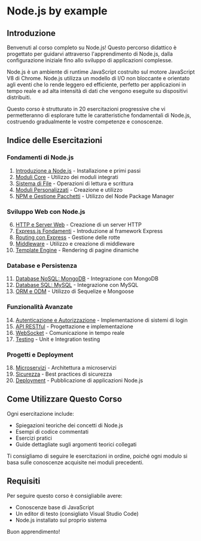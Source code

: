 # Node.js by example

## Introduzione

Benvenuti al corso completo su Node.js! Questo percorso didattico è progettato per guidarvi attraverso l'apprendimento di Node.js, dalla configurazione iniziale fino allo sviluppo di applicazioni complesse.

Node.js è un ambiente di runtime JavaScript costruito sul motore JavaScript V8 di Chrome. Node.js utilizza un modello di I/O non bloccante e orientato agli eventi che lo rende leggero ed efficiente, perfetto per applicazioni in tempo reale e ad alta intensità di dati che vengono eseguite su dispositivi distribuiti.

Questo corso è strutturato in 20 esercitazioni progressive che vi permetteranno di esplorare tutte le caratteristiche fondamentali di Node.js, costruendo gradualmente le vostre competenze e conoscenze.

## Indice delle Esercitazioni

### Fondamenti di Node.js
1. [Introduzione a Node.js](./01-Introduzione/README.md) - Installazione e primi passi
2. [Moduli Core](./02-ModuliCore/README.md) - Utilizzo dei moduli integrati
3. [Sistema di File](./03-SistemaFile/README.md) - Operazioni di lettura e scrittura
4. [Moduli Personalizzati](./04-ModuliPersonalizzati/README.md) - Creazione e utilizzo
5. [NPM e Gestione Pacchetti](./05-NPM/README.md) - Utilizzo del Node Package Manager

### Sviluppo Web con Node.js
6. [HTTP e Server Web](./06-ServerWeb/README.md) - Creazione di un server HTTP
7. [Express.js Fondamenti](./07-ExpressFondamenti/README.md) - Introduzione al framework Express
8. [Routing con Express](./08-ExpressRouting/README.md) - Gestione delle rotte
9. [Middleware](./09-Middleware/README.md) - Utilizzo e creazione di middleware
10. [Template Engine](./10-TemplateEngine/README.md) - Rendering di pagine dinamiche

### Database e Persistenza
11. [Database NoSQL: MongoDB](./11-MongoDB/README.md) - Integrazione con MongoDB
12. [Database SQL: MySQL](./12-MySQL/README.md) - Integrazione con MySQL
13. [ORM e ODM](./13-ORM/README.md) - Utilizzo di Sequelize e Mongoose

### Funzionalità Avanzate
14. [Autenticazione e Autorizzazione](./14-Autenticazione/README.md) - Implementazione di sistemi di login
15. [API RESTful](./15-REST/README.md) - Progettazione e implementazione
16. [WebSocket](./16-WebSocket/README.md) - Comunicazione in tempo reale
17. [Testing](./17-Testing/README.md) - Unit e Integration testing

### Progetti e Deployment
18. [Microservizi](./18-Microservizi/README.md) - Architettura a microservizi
19. [Sicurezza](./19-Sicurezza/README.md) - Best practices di sicurezza
20. [Deployment](./20-Deployment/README.md) - Pubblicazione di applicazioni Node.js

## Come Utilizzare Questo Corso

Ogni esercitazione include:
- Spiegazioni teoriche dei concetti di Node.js
- Esempi di codice commentati
- Esercizi pratici
- Guide dettagliate sugli argomenti teorici collegati

Ti consigliamo di seguire le esercitazioni in ordine, poiché ogni modulo si basa sulle conoscenze acquisite nei moduli precedenti.

## Requisiti

Per seguire questo corso è consigliabile avere:
- Conoscenze base di JavaScript
- Un editor di testo (consigliato Visual Studio Code)
- Node.js installato sul proprio sistema

Buon apprendimento!